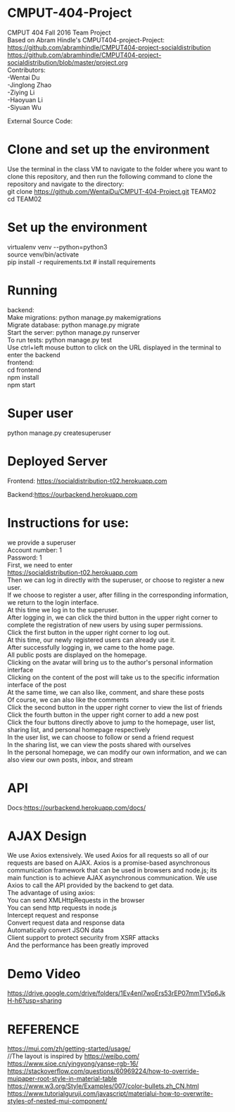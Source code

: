 # CMPUT-404-Project  
CMPUT 404 Fall 2016 Team Project  
Based on Abram Hindle's CMPUT404-project-Project: 
https://github.com/abramhindle/CMPUT404-project-socialdistribution  
 https://github.com/abramhindle/CMPUT404-project-socialdistribution/blob/master/project.org  
Contributors:  
-Wentai Du  
-Jinglong Zhao  
-Ziying Li  
-Haoyuan Li  
-Siyuan Wu  
  
External Source Code:     

# Clone and set up the environment  
Use the terminal in the class VM to navigate to the folder where you want to clone this repository, and then run the following command to clone the repository and navigate to the directory:    
git clone https://github.com/WentaiDu/CMPUT-404-Project.git TEAM02  
cd TEAM02  
# Set up the environment    
virtualenv venv --python=python3  
source venv/bin/activate  
pip install -r requirements.txt # install requirements  

# Running
backend:  
Make migrations: python manage.py makemigrations  
Migrate database: python manage.py migrate  
Start the server: python manage.py runserver  
To run tests: python manage.py test  
Use ctrl+left mouse button to click on the URL displayed in the terminal to enter the backend  
frontend:  
cd frontend  
npm install  
npm start  
# Super user  
python manage.py createsuperuser  

# Deployed Server

Frontend: https://socialdistribution-t02.herokuapp.com

Backend:https://ourbackend.herokuapp.com


# Instructions for use:  
we provide a superuser  
Account number: 1  
Password: 1  
First, we need to enter  
https://socialdistribution-t02.herokuapp.com  
Then we can log in directly with the superuser, or choose to register a new user.  
If we choose to register a user, after filling in the corresponding information, we return to the login interface.  
At this time we log in to the superuser.  
After logging in, we can click the third button in the upper right corner to complete the registration of new users by using super permissions.  
Click the first button in the upper right corner to log out.  
At this time, our newly registered users can already use it.  
After successfully logging in, we came to the home page.  
All public posts are displayed on the homepage.  
Clicking on the avatar will bring us to the author's personal information interface  
Clicking on the content of the post will take us to the specific information interface of the post  
At the same time, we can also like, comment, and share these posts  
Of course, we can also like the comments  
Click the second button in the upper right corner to view the list of friends  
Click the fourth button in the upper right corner to add a new post  
Click the four buttons directly above to jump to the homepage, user list, sharing list, and personal homepage respectively  
In the user list, we can choose to follow or send a friend request  
In the sharing list, we can view the posts shared with ourselves  
In the personal homepage, we can modify our own information, and we can also view our own posts, inbox, and stream  

# API

Docs:https://ourbackend.herokuapp.com/docs/

# AJAX Design  
We use Axios extensively. We used Axios for all requests so all of our requests are based on AJAX. Axios is a promise-based asynchronous communication framework that can be used in browsers and node.js; its main function is to achieve AJAX asynchronous communication. We use Axios to call the API provided by the backend to get data.   
The advantage of using axios:  
You can send XMLHttpRequests in the browser  
You can send http requests in node.js  
Intercept request and response  
Convert request data and response data  
Automatically convert JSON data  
Client support to protect security from XSRF attacks  
And the performance has been greatly improved  

# Demo Video
https://drive.google.com/drive/folders/1Ev4enl7woErs53rEP07mmTV5p6JkH-h6?usp=sharing

# REFERENCE
https://mui.com/zh/getting-started/usage/  
//The layout is inspired by https://weibo.com/  
https://www.sioe.cn/yingyong/yanse-rgb-16/  
https://stackoverflow.com/questions/60969224/how-to-override-muipaper-root-style-in-material-table  
https://www.w3.org/Style/Examples/007/color-bullets.zh_CN.html  
https://www.tutorialguruji.com/javascript/materialui-how-to-overwrite-styles-of-nested-mui-component/  
